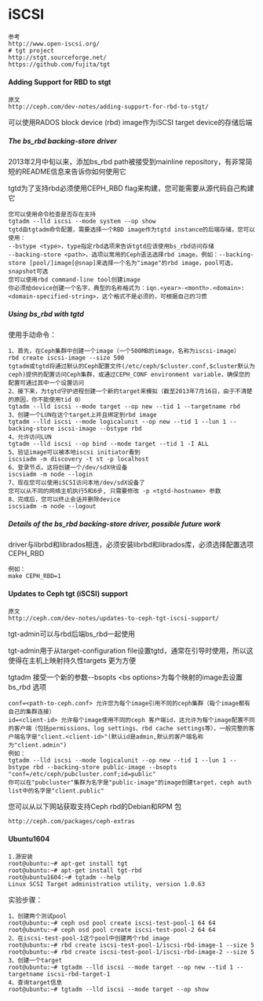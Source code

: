 # iSCSI

```
参考
http://www.open-iscsi.org/
# tgt project
http://stgt.sourceforge.net/
https://github.com/fujita/tgt
```

#### Adding Support for RBD to stgt

```
原文
http://ceph.com/dev-notes/adding-support-for-rbd-to-stgt/
```

可以使用RADOS block device \(rbd\) image作为iSCSI target device的存储后端

##### The bs\_rbd backing-store driver

2013年2月中旬以来，添加bs\_rbd path被接受到mainline repository，有非常简短的README信息来告诉你如何使用它

tgtd为了支持rbd必须使用CEPH\_RBD flag来构建，您可能需要从源代码自己构建它

```
您可以使用命令检查是否存在支持
tgtadm --lld iscsi --mode system --op show
tgtd由tgtadm命令配置，需要选择一个RBD image作为tgtd instance的后端存储，您可以使用：
--bstype <type>，type指定rbd选项来告诉tgtd应该使用bs_rbd访问存储
--backing-store <path>，选项以常用的Ceph语法选择rbd image，例如：--backing-store [pool/]image[@snap]来选择一个名为"image"的rbd image，pool可选，snapshot可选
您可以使用rbd command-line tool创建image
你必须给device创建一个名字，典型的名称格式为：iqn.<year>-<month>.<domain>:<domain-specified-string>，这个格式不是必须的，可根据自己的习惯
```

##### Using bs\_rbd with tgtd

使用手动命令：

```
1、首先，在Ceph集群中创建一个image（一个500MB的image，名称为iscsi-image）
rbd create iscsi-image --size 500
tgtadm或tgtd将通过默认的Ceph配置文件(/etc/ceph/$cluster.conf,$cluster默认为ceph)提供的配置访问Ceph集群，或通过CEPH_CONF environment variable，确保您的配置可通过其中一个设置访问
2、接下来，为tgtd守护进程创建一个新的target来模拟（截至2013年7月16日，由于不清楚的原因，你不能使用tid 0）
tgtadm --lld iscsi --mode target --op new --tid 1 --targetname rbd
3、创建一个LUN在这个target上并且绑定到rbd image
tgtadm --lld iscsi --mode logicalunit --op new --tid 1 --lun 1 --backing-store iscsi-image --bstype rbd
4、允许访问LUN
tgtadm --lld iscsi --op bind --mode target --tid 1 -I ALL
5、验证image可以被本地iscsi initiator看到
iscsiadm -m discovery -t st -p localhost
6、登录节点，这将创建一个/dev/sdX块设备
iscsiadm -m node --login
7、现在您可以使用iSCSI访问本地/dev/sdX设备了
您可以从不同的网络主机执行5和6步, 只需要修改 -p <tgtd-hostname> 参数
8、完成后，您可以终止会话并删除device
iscsiadm -m node --logout
```

##### Details of the bs\_rbd backing-store driver, possible future work

driver与librbd和librados相连，必须安装librbd和librados库，必须选择配置选项CEPH\_RBD

```
例如：
make CEPH_RBD=1
```

#### Updates to Ceph tgt \(iSCSI\) support

```
原文
http://ceph.com/dev-notes/updates-to-ceph-tgt-iscsi-support/
```

tgt-admin可以与rbd后端bs\_rbd一起使用

tgt-admin用于从target-configuration file设置tgtd，通常在引导时使用，所以这使得在主机上映射持久性targets 更为方便

tgtadm 接受一个新的参数--bsopts &lt;bs options&gt;为每个映射的image去设置bs\_rbd 选项

```
conf=<path-to-ceph.conf> 允许您为每个image引用不同的ceph集群（每个image都有自己的集群连接）
id=<client-id> 允许每个image使用不同的ceph 客户端id，这允许为每个image配置不同的客户端（包括permissions、log settings、rbd cache settings等），一般完整的客户端名字是"client.<client-id>"(默认id是admin,默认的客户端名称为"client.admin")
例如：
tgtadm --lld iscsi --mode logicalunit --op new --tid 1 --lun 1 --bstype rbd --backing-store public-image --bsopts "conf=/etc/ceph/pubcluster.conf;id=public"
你可以在"pubcluster"集群为名字是"public-image"的image创建target，ceph auth list中的名字是"client.public"
```

您可以从以下网站获取支持Ceph rbd的Debian和RPM 包

```
http://ceph.com/packages/ceph-extras
```

#### Ubuntu1604

```
1.源安装
root@ubuntu:~# apt-get install tgt
root@ubuntu:~# apt-get install tgt-rbd 
root@ubuntu1604:~# tgtadm --help
Linux SCSI Target administration utility, version 1.0.63
```

实验步骤：

```
1、创建两个测试pool
root@ubuntu:~# ceph osd pool create iscsi-test-pool-1 64 64
root@ubuntu:~# ceph osd pool create iscsi-test-pool-2 64 64
2、在iscsi-test-pool-1这个pool中创建两个rbd image
root@ubuntu:~# rbd create iscsi-test-pool-1/iscsi-rbd-image-1 --size 5
root@ubuntu:~# rbd create iscsi-test-pool-1/iscsi-rbd-image-2 --size 5
3、创建一个target
root@ubuntu:~# tgtadm --lld iscsi --mode target --op new --tid 1 --targetname iscsi-rbd-target-1
4、查询target信息
root@ubuntu:~# tgtadm --lld iscsi --mode target --op show
```



